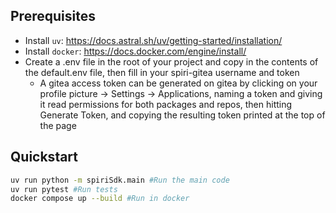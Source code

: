 
## Prerequisites

- Install `uv`: https://docs.astral.sh/uv/getting-started/installation/
- Install `docker`: https://docs.docker.com/engine/install/
- Create a .env file in the root of your project and copy in the contents of the default.env file, then fill in your spiri-gitea username and token
    - A gitea access token can be generated on gitea by clicking on your profile picture -> Settings -> Applications, naming a token and giving it read permissions for both packages and repos, then hitting Generate Token, and copying the resulting token printed at the top of the page

## Quickstart

```bash
uv run python -m spiriSdk.main #Run the main code
uv run pytest #Run tests
docker compose up --build #Run in docker
```
